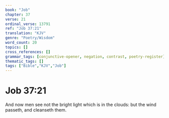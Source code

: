 ```yaml
---
book: "Job"
chapter: 37
verse: 21
ordinal_verse: 13791
ref: "Job 37:21"
translation: "KJV"
genre: "Poetry/Wisdom"
word_count: 20
topics: []
cross_references: []
grammar_tags: [conjunctive-opener, negation, contrast, poetry-register]
thematic_tags: []
tags: ["Bible","KJV","Job"]
---
```


# Job 37:21

And now men see not the bright light which is in the clouds: but the wind passeth, and cleanseth them.

